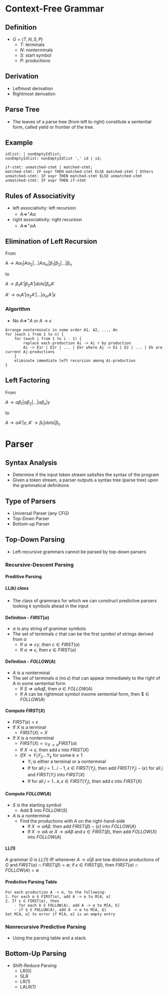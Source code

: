 # Context-Free Grammar

## Definition

- $G = (T, N, S, P)$
    - $T$: terminals
    - $N$: nonterminals
    - $S$: start symbol
    - $P$: productions 

## Derivation

- Leftmost derivation
- Rightmost derivation

## Parse Tree

- The leaves of a parse tree (from left to right) constitute a sentential form, called yield or frontier of the tree.

## Example

```
idlist: | nonEmptyIdlist;
nonEmptyIdlist: nonEmptyIdlist ',' id | id;
```

```
if-stmt: unmatched-stmt | matched-stmt;
matched-stmt: IF expr THEN matched-stmt ELSE matched-stmt | Others
unmatched-stmt: IF expr THEN matched-stmt ELSE unmatched-stmt
unmatched-stmt: IF expr THEN if-stmt
```

## Rules of Associativity

- left associativity: left recursion
    - $A \Rightarrow^+ A\alpha$
- right associativity: right recursion
    - $A \Rightarrow^+ \alpha A$

## Elimination of Left Recursion

From

$A \to A \alpha_1 | A \alpha_2 | \dots | A \alpha_m | \beta_1 | \beta_2 | \dots | \beta_n$

to

$A \to \beta_1 A' | \beta_2 A' | dots | \beta_n A'$

$A' \to \alpha_1 A' | \alpha_2 A' | \dots | \alpha_m A' | \epsilon$

### Algorithm

- No $A \Rightarrow^+ A$ or $A \to \epsilon$

```
Arrange nonterminals in some order A1, A2, ..., An
for (each i from 1 to n) {
    for (each j from 1 to i - 1) {
        replace each production Ai -> Aj r by production
        Ai -> E1r | E2r | ... | Ekr where Aj -> E1 | E2 | ... | Ek are current Aj-productions
    }
    eliminate immediate left recursion among Ai-production
}
```

## Left Factoring

From

$A \to \alpha \beta_1 | \alpha \beta_2 | \dots | \alpha \beta_n | \gamma$

to

$A \to \alpha A' | \gamma, A' \to \beta_1 | dots | \beta_n$

# Parser

## Syntax Analysis

- Determine if the input token stream satisfies the syntax of the program
- Given a token stream, a parser outputs a syntax tree (parse tree) upon the grammatical definitions

## Type of Parsers

- Universal Parser (any CFG)
- Top-Down Parser
- Bottom-up Parser

## Top-Down Parsing

- Left-recursive grammars cannot be parsed by top-down parsers

### Recursive-Descent Parsing


#### Preditive Parsing

##### LL(k) class

- The class of grammars for which we can construct predictive parsers looking $k$ symbols ahead in the input

#### Definition - $FIRST(\alpha)$

- $\alpha$ is any string of grammar symbols
- The set of terminals $c$ that can be the first symbol of strings derived from $\alpha$
    - If $\alpha \Rightarrow c \gamma$, then $c \in FIRST(\alpha)$
    - If $\alpha \Rightarrow \epsilon$, then $\epsilon \in FIRST(\alpha)$ 

#### Definition - $FOLLOW(A)$

- $A$ is a nonterminal
- The set of terminals $a$ (no $\epsilon$) that can appear immediately to the right of $A$ in some sentential form
    - If $S \Rightarrow \alpha A a \beta$, then $a \in FOLLOW(A)$
    - If $A$ can be rightmost symbol insome sentential form, then $\$ \in FOLLOW(A)$

#### Compute $FIRST(X)$

- $FIRST(\epsilon) = \epsilon$
- If $X$ is a terminal
    - $FIRST(X) = {X}$
- If $X$ is a nonterminal
    - $FIRST(X) = \cup_{X \to \alpha} FIRST(\alpha)$
    - If $X \to \epsilon$, then add $\epsilon$ into $FRIST(X)$
    - $If X \to Y_1 Y_2 \dots Y_k$ for some $k \ge 1$
        - $Y_i$ is either a terminal or a nonterminal
        - If for all $j = 1 \dots i - 1$, $\epsilon \in FIRST(Y_j)$, then add $FRIST(Y_j) - \{\epsilon\}$ for all $j$ and $FIRST(Y_i)$ into $FIRST(X)$
        - If for all $j = 1 \dots k, \epsilon \in FIRST(Y_j)$, then add $\epsilon$ into $FIRST(X)$

#### Compute $FOLLOW(A)$

- $S$ is the starting symbol
    - Add $\$$ into $FOLLOW(S)$
- $A$ is a nonterminal
    - Find the productions with $A$ on the right-hand-side
        - If $X \to \alpha A \beta$, then add $FIRST(\beta) - \{\epsilon\}$ into $FOLLOW(A)$
        - If $X \to \alpha A$ or $X \to \alpha A \beta$ and $\epsilon \in FIRST(\beta)$, then add $FOLLOW(X)$ into $FOLLOW(A)$


#### LL(1)

A grammar $G$ is $LL(1)$ iff whenever $A \to \alpha | \beta$ are tow distince productions of $G$ and $FIRST(\alpha) \cap FIRST(\beta) = \emptyset$; if $\epsilon \in FIRST(\beta)$, then $FIRST(\alpha) \cap FOLLOW(A) = \emptyset$

#### Predictive Parsing Table

```
For each production A -> α, to the following:
1. For each α ∈ FIRST(α), add A -> α to M[A, α]
2. If ϵ ∈ FIRST(α), then
    - for each b ∈ FOLLOW(A), add A -> α to M[A, b]
    - if $ ∈ FOLLOW(A), add A -> α to M[A, $]
Set M[A, α] to error if M[A, α] is an empty entry
```

### Nonrecursive Predictive Parsing

- Using the parsing table and a stack.


## Bottom-Up Parsing

- Shift-Reduce Parsing
    - LR(0)
    - SLR
    - LR(1)
    - LALR(1)
